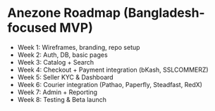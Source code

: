 # Anezone Roadmap (Bangladesh-focused MVP)
- Week 1: Wireframes, branding, repo setup
- Week 2: Auth, DB, basic pages
- Week 3: Catalog + Search
- Week 4: Checkout + Payment integration (bKash, SSLCOMMERZ)
- Week 5: Seller KYC & Dashboard
- Week 6: Courier integration (Pathao, Paperfly, Steadfast, RedX)
- Week 7: Admin + Reporting
- Week 8: Testing & Beta launch
